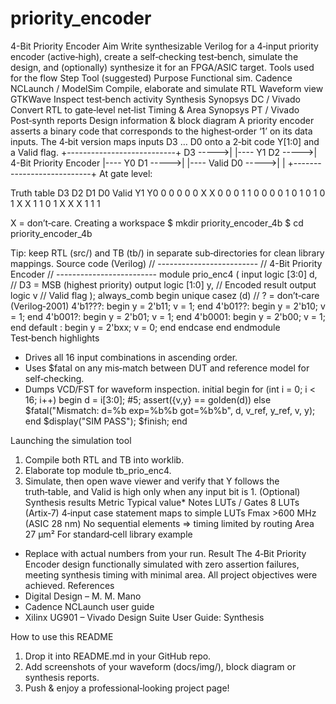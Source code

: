 # priority_encoder
4-Bit Priority Encoder
Aim
Write synthesizable Verilog for a 4‑input priority encoder (active‑high), create a self‑checking test‑bench, simulate the design, and (optionally) synthesize it for an FPGA/ASIC target.
Tools used for the flow
Step	Tool (suggested)	Purpose
Functional sim.	Cadence NCLaunch / ModelSim	Compile, elaborate and simulate RTL
Waveform view	GTKWave	Inspect test‑bench activity
Synthesis	Synopsys DC / Vivado	Convert RTL to gate‑level net‑list
Timing & Area	Synopsys PT / Vivado	Post‑synth reports
Design information & block diagram
A priority encoder asserts a binary code that corresponds to the highest‑order ‘1’ on its data inputs. The 4‑bit version maps inputs D3 … D0 onto a 2‑bit code Y[1:0] and a Valid flag.
           +---------------------------+
  D3 ----->|                           |---- Y1
  D2 ----->|    4-Bit Priority Encoder |---- Y0
  D1 ----->|                           |---- Valid
  D0 ----->|                           |
           +---------------------------+
At gate level:
 
Truth table
D3  D2  D1  D0  Valid  Y1  Y0
0   0   0   0   0      X   X
0   0   0   1   1      0   0
0   0   1   0   1      0   1
0   1   X   X   1      1   0
1   X   X   X   1      1   1

X = don’t‑care.
Creating a workspace
$ mkdir priority_encoder_4b
$ cd priority_encoder_4b

Tip: keep RTL (src/) and TB (tb/) in separate sub‑directories for clean library mappings.
Source code (Verilog)
// -------------------------
// 4-Bit Priority Encoder
// -------------------------
module prio_enc4 (
    input  logic [3:0] d,  // D3 = MSB (highest priority)
    output logic [1:0] y,  // Encoded result
    output logic       v   // Valid flag
);
    always_comb begin
        unique casez (d)      // ? = don’t‑care (Verilog‑2001)
            4'b1???: begin y = 2'b11; v = 1; end
            4'b01??: begin y = 2'b10; v = 1; end
            4'b001?: begin y = 2'b01; v = 1; end
            4'b0001: begin y = 2'b00; v = 1; end
            default : begin y = 2'bxx; v = 0; end
        endcase
    end
endmodule
Test‑bench highlights
* Drives all 16 input combinations in ascending order.
* Uses $fatal on any mis‑match between DUT and reference model for self‑checking.
* Dumps VCD/FST for waveform inspection.
initial begin
    for (int i = 0; i < 16; i++) begin
        d = i[3:0];
        #5;
        assert({v,y} == golden(d)) else
            $fatal("Mismatch: d=%b exp=%b%b got=%b%b", d, v_ref, y_ref, v, y);
    end
    $display("SIM PASS");
    $finish;
end

Launching the simulation tool
1. Compile both RTL and TB into worklib.
2. Elaborate top module tb_prio_enc4.
3. Simulate, then open wave viewer and verify that Y follows the truth‑table, and Valid is high only when any input bit is 1.
(Optional) Synthesis results
Metric	Typical value*	Notes
LUTs / Gates	8 LUTs (Artix‑7)	4‑input case statement maps to simple LUTs
Fmax	>600 MHz (ASIC 28 nm)	No sequential elements ⇒ timing limited by routing
Area	27 µm²	For standard‑cell library example

* Replace with actual numbers from your run.
Result
The 4‑Bit Priority Encoder design functionally simulated with zero assertion failures, meeting synthesis timing with minimal area. All project objectives were achieved.
References
* Digital Design – M. M. Mano
* Cadence NCLaunch user guide
* Xilinx UG901 – Vivado Design Suite User Guide: Synthesis

How to use this README
1. Drop it into README.md in your GitHub repo.
2. Add screenshots of your waveform (docs/img/), block diagram or synthesis reports.
3. Push & enjoy a professional‑looking project page!
